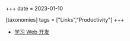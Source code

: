 +++
date = 2023-01-10

[taxonomies]
tags = ["Links","Productivity"]
+++ 
- [学习 Web 开发](https://developer.mozilla.org/zh-CN/docs/Learn)  
<!-- more -->